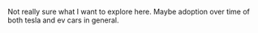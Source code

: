 Not really sure what I want to explore here. Maybe adoption over time of both tesla and ev cars in general.
